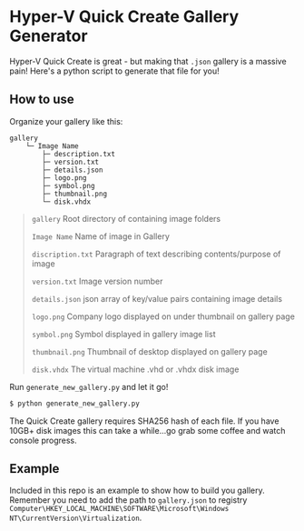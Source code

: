 # Hyper-V Quick Create Gallery Generator
Hyper-V Quick Create is great - but making that `.json` gallery is a massive pain! Here's a python script to generate that file for you!

## How to use

Organize your gallery like this:

```
gallery
	└─ Image Name
		├─ description.txt
		├─ version.txt
		├─ details.json
		├─ logo.png
		├─ symbol.png
		├─ thumbnail.png
		└─ disk.vhdx
```

> `gallery` Root directory of containing image folders
>
> 
>
> `Image Name` Name of image in Gallery
>
> 
>
> `discription.txt` Paragraph of text describing contents/purpose of image
>
> 
>
> `version.txt` Image version number
>
> 
>
> `details.json` json array of key/value pairs containing image details
>
> 
>
> `logo.png` Company logo displayed on under thumbnail on gallery page
>
> 
>
> `symbol.png` Symbol displayed in gallery image list
>
> 
>
> `thumbnail.png` Thumbnail of desktop displayed on gallery page
>
> 
>
> `disk.vhdx` The virtual machine .vhd or .vhdx disk image



Run `generate_new_gallery.py` and let it go!

```python
$ python generate_new_gallery.py
```

The Quick Create gallery requires SHA256 hash of each file. If you have 10GB+ disk images this can take a while...go grab some coffee and watch console progress.

## Example

Included in this repo is an example to show how to build you gallery. Remember you need to add the path to `gallery.json` to registry `Computer\HKEY_LOCAL_MACHINE\SOFTWARE\Microsoft\Windows NT\CurrentVersion\Virtualization`.